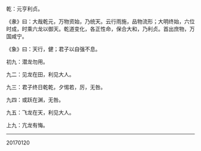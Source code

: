 乾：元亨利贞。

《彖》曰：大哉乾元，万物资始，乃统天。云行雨施，品物流形；大明终始，六位时成，时乘六龙以御天。乾道变化，各正性命，保合大和，乃利贞。首出庶物，万国咸宁。

《象》曰：天行，健；君子以自强不息。

初九：潜龙勿用。

九二：见龙在田，利见大人。

九三：君子终日乾乾，夕惕若，厉，无咎。

九四：或跃在渊，无咎。

九五：飞龙在天，利见大人。

上九：亢龙有悔。

--------------------------

20170120
